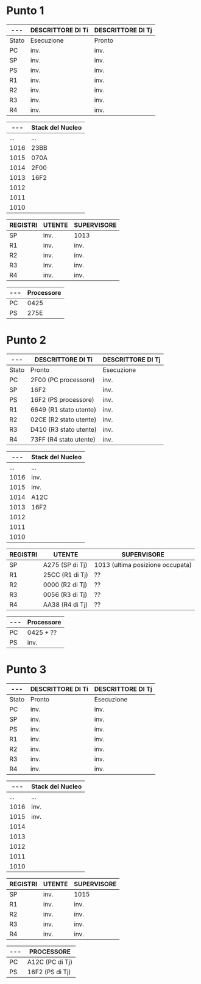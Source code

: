 # Punto 1
| ---  | DESCRITTORE DI Ti | DESCRITTORE DI Tj |
| --- | --- | --- |
| Stato | Esecuzione | Pronto |
| PC | inv. | inv. |
| SP | inv. | inv. |
| PS | inv. | inv. |
| R1 | inv. | inv. |
| R2 | inv. | inv. |
| R3 | inv. | inv. |
| R4 | inv. | inv. |


| --- | Stack del Nucleo |
| --- | --- |
| ... | ... |
| 1016 | 23BB |
| 1015 | 070A |
| 1014 | 2F00 |
| 1013 | 16F2 |
| 1012 | |
| 1011 | |
| 1010 | |


| REGISTRI | UTENTE | SUPERVISORE |
| --- | --- | --- |
| SP | inv. | 1013 |
| R1 | inv. | inv. |
| R2 | inv. | inv. |
| R3 | inv. | inv. |
| R4 | inv. | inv. |


| --- | Processore | 
| -- | -- |
| PC | 0425 |
| PS | 275E |


# Punto 2
| ---  | DESCRITTORE DI Ti | DESCRITTORE DI Tj |
| --- | --- | --- |
| Stato | Pronto | Esecuzione |
| PC | 2F00 (PC processore) | inv. |
| SP | 16F2 | inv. |
| PS | 16F2 (PS processore) | inv. |
| R1 | 6649 (R1 stato utente) | inv. |
| R2 | 02CE (R2 stato utente) | inv. |
| R3 | D410 (R3 stato utente) | inv. |
| R4 | 73FF (R4 stato utente) | inv. |


| --- | Stack del Nucleo |
| --- | --- |
| ... | ... |
| 1016 | inv. |
| 1015 | inv. |
| 1014 | A12C |
| 1013 | 16F2 |
| 1012 | |
| 1011 | |
| 1010 | |


| REGISTRI | UTENTE | SUPERVISORE |
| --- | --- | --- |
| SP | A275 (SP di Tj) | 1013 (ultima posizione occupata) |
| R1 | 25CC (R1 di Tj) | ?? |
| R2 | 0000 (R2 di Tj) | ?? |
| R3 | 0056 (R3 di Tj) | ?? |
| R4 | AA38 (R4 di Tj) | ?? |


| --- | Processore | 
| -- | -- |
| PC | 0425 + ?? |
| PS | inv. |

# Punto 3
| ---  | DESCRITTORE DI Ti | DESCRITTORE DI Tj |
| --- | --- | --- |
| Stato | Pronto | Esecuzione |
| PC | inv. | inv. |
| SP | inv. | inv. |
| PS | inv. | inv. |
| R1 | inv. | inv. |
| R2 | inv. | inv. |
| R3 | inv. | inv. |
| R4 | inv. | inv. |


| --- | Stack del Nucleo |
| --- | --- |
| ... | ... |
| 1016 | inv. |
| 1015 | inv. |
| 1014 | |
| 1013 | |
| 1012 | |
| 1011 | |
| 1010 | |


| REGISTRI | UTENTE | SUPERVISORE |
| --- | --- | --- |
| SP | inv. | 1015 |
| R1 | inv. | inv. |
| R2 | inv. | inv. |
| R3 | inv. | inv. |
| R4 | inv. | inv. |


| --- | PROCESSORE | 
| -- | -- |
| PC | A12C (PC di Tj) |
| PS | 16F2 (PS di Tj) |
